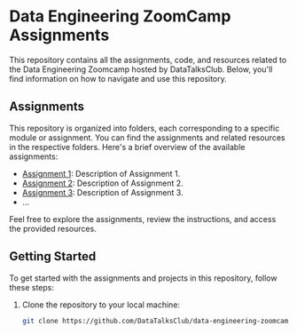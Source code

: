 # Data Engineering ZoomCamp Assignments

This repository contains all the assignments, code, and resources related to the Data Engineering Zoomcamp hosted by DataTalksClub. Below, you'll find information on how to navigate and use this repository.


## Assignments

This repository is organized into folders, each corresponding to a specific module or assignment. You can find the assignments and related resources in the respective folders. Here's a brief overview of the available assignments:

- [Assignment 1](assignment1/): Description of Assignment 1.
- [Assignment 2](assignment2/): Description of Assignment 2.
- [Assignment 3](assignment3/): Description of Assignment 3.
- ...

Feel free to explore the assignments, review the instructions, and access the provided resources.

## Getting Started

To get started with the assignments and projects in this repository, follow these steps:

1. Clone the repository to your local machine:

   ```bash
   git clone https://github.com/DataTalksClub/data-engineering-zoomcamp.git
